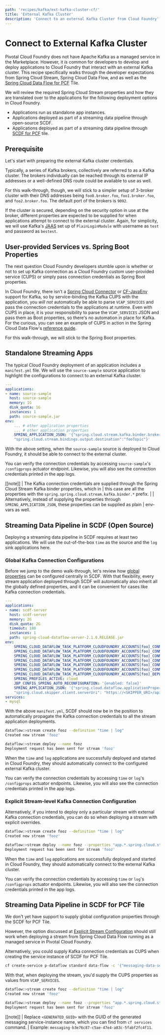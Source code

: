 ```yaml
---
path: 'recipes/kafka/ext-kafka-cluster-cf/'
title: 'External Kafka Cluster'
description: 'Connect to an external Kafka Cluster from Cloud Foundry'
---
```


# Connect to External Kafka Cluster

Pivotal Cloud Foundry does not have Apache Kafka as a managed service in the Marketplace.
However, it is common for developers to develop and deploy applications to Cloud Foundry that interact with an external Kafka cluster.
This recipe specifically walks through the developer expectations from Spring Cloud Stream, Spring Cloud Data Flow, and as well as the [Spring Cloud Data Flow for PCF](https://network.pivotal.io/products/p-dataflow) Tile.

We will review the required Spring Cloud Stream properties and how they are translated over to the applications for the following deployment options in Cloud Foundry.

- Applications run as standalone app instances.
- Applications deployed as part of a streaming data pipeline through open-source SCDF.
- Applications deployed as part of a streaming data pipeline through [SCDF for PCF](https://network.pivotal.io/products/p-dataflow) tile.

## Prerequisite

Let's start with preparing the external Kafka cluster credentials.

Typically, a series of Kafka brokers, collectively are referred to as a Kafka cluster.
The brokers individually can be reached through its external IP addresses or a well-defined DNS route could be available to use as well.

For this walk-through, though, we will stick to a simpler setup of 3-broker cluster with their DNS addresses being `foo0.broker.foo`, `foo1.broker.foo`, and `foo2.broker.foo`. The default port of the brokers is `9092`.

If the cluster is secured, depending on the security option in use at the broker, different properties are expected to be supplied for when applications attempt to connect to the external cluster.
Again, for simplicity, we will use Kafka's [JAAS](https://en.wikipedia.org/wiki/Java_Authentication_and_Authorization_Service) set up of `PlainLoginModule` with username as `test` and password as `bestest`.

## User-provided Services vs. Spring Boot Properties

The next question Cloud Foundry developers stumble upon is whether or not to set up Kafka connection as a Cloud Foundry custom user-provided service (CUPS) or simply pass connection credentials as Spring Boot properties.

In Cloud Foundry, there isn't a [Spring Cloud Connector](https://github.com/spring-cloud/spring-cloud-connectors) or [CF-JavaEnv](https://github.com/pivotal-cf/java-cfenv) support for Kafka, so by service-binding the Kafka CUPS with the application, you _will not_ automatically be able to parse `VCAP_SERVICES` and pass the connection credentials to the applications at runtime.
Even with CUPS in place, it is your responsibility to parse the `VCAP_SERVICES` JSON and pass them as Boot properties, so there's no automation in place for Kafka.
For the curious, you can see an example of CUPS in action in the Spring Cloud Data Flow's [reference guide](https://docs.spring.io/spring-cloud-dataflow/docs/current/reference/htmlsingle/#configuration-cloudfoundry-ups).

For this walk-through, we will stick to the Spring Boot properties.

## Standalone Streaming Apps

The typical Cloud Foundry deployment of an application includes a `manifest.yml` file.
We will use the `source-sample` source application to highlight the configurations to connect to an external Kafka cluster.

```yaml
---
applications:
- name: source-sample
  host: source-sample
  memory: 1G
  disk_quota: 1G
  instances: 1
  path: source-sample.jar
env:
    ... # other application properties
    ... # other application properties
    SPRING_APPLICATION_JSON: '{"spring.cloud.stream.kafka.binder.brokers":"foo0.broker.foo,foo1.broker.foo,foo2.broker.foo","spring.spring.cloud.stream.kafka.binder.jaas.options.username":"test","spring.spring.cloud.stream.kafka.binder.jaas.options.password":"bestest","spring.spring.cloud.stream.kafka.binder.jaas.loginModule":"org.apache.kafka.common.security.plain.PlainLoginModule",
    "spring.cloud.stream.bindings.output.destination":"fooTopic"}'
```

With the above setting, when the `source-sample` source is deployed to Cloud Foundry, it should be able to connect to the external cluster.

You can verify the connection credentials by accessing `source-sample`'s `/configprops` actuator endpoint.
Likewise, you will also see the connection credentials printed in the app logs.

[[note]]
| The Kafka connection credentials are supplied through the Spring Cloud Stream Kafka binder properties, which in
| this case are all the properties with the `spring.spring.cloud.stream.kafka.binder.*` prefix.
|
| Alternatively, instead of supplying the properties through `SPRING_APPLICATION_JSON`, these properties can be supplied as plain
| env-vars as well.

## Streaming Data Pipeline in SCDF (Open Source)

Deploying a streaming data pipeline in SCDF requires at least two applications. We will use the out-of-the-box `time` as the source and the `log` sink applications here.

### Global Kafka Connection Configurations

Before we jump to the demo walk-through, let's review how [global properties](https://docs.spring.io/spring-cloud-dataflow/docs/current/reference/htmlsingle/#spring-cloud-dataflow-global-properties) can be configured centrally in SCDF.
With that flexibility, every stream application deployed through SCDF will automatically also inherit all the globally defined properties, and it can be convenient for cases like Kafka connection credentials.

```yaml
---
applications:
- name: scdf-server
  host: scdf-server
  memory: 2G
  disk_quota: 2G
  timeout: 180
  instances: 1
  path: spring-cloud-dataflow-server-2.1.0.RELEASE.jar
env:
    SPRING_CLOUD_DATAFLOW_TASK_PLATFORM_CLOUDFOUNDRY_ACCOUNTS[foo]_CONNECTION_URL: # your cf connection properties
    SPRING_CLOUD_DATAFLOW_TASK_PLATFORM_CLOUDFOUNDRY_ACCOUNTS[foo]_CONNECTION_ORG: # your cf connection properties
    SPRING_CLOUD_DATAFLOW_TASK_PLATFORM_CLOUDFOUNDRY_ACCOUNTS[foo]_CONNECTION_SPACE: # your cf connection properties
    SPRING_CLOUD_DATAFLOW_TASK_PLATFORM_CLOUDFOUNDRY_ACCOUNTS[foo]_CONNECTION_DOMAIN: # your cf connection properties
    SPRING_CLOUD_DATAFLOW_TASK_PLATFORM_CLOUDFOUNDRY_ACCOUNTS[foo]_CONNECTION_USERNAME: # your cf connection properties
    SPRING_CLOUD_DATAFLOW_TASK_PLATFORM_CLOUDFOUNDRY_ACCOUNTS[foo]_CONNECTION_PASSWORD: # your cf connection properties
    SPRING_CLOUD_DATAFLOW_TASK_PLATFORM_CLOUDFOUNDRY_ACCOUNTS[foo]_DEPLOYMENT_SERVICES:  # your cf connection properties
    SPRING_PROFILES_ACTIVE: cloud
    JBP_CONFIG_SPRING_AUTO_RECONFIGURATION: '{enabled: false}'
    SPRING_APPLICATION_JSON: '{"spring.cloud.dataflow.applicationProperties.stream.spring.cloud.stream.kafka.binder.brokers":"foo0.broker.foo,foo1.broker.foo,foo2.broker.foo","spring.cloud.dataflow.applicationProperties.stream.spring.spring.cloud.stream.kafka.binder.jaas.options.username":"test","spring.cloud.dataflow.applicationProperties.stream.spring.spring.cloud.stream.kafka.binder.jaas.options.password":"bestest","spring.cloud.dataflow.applicationProperties.stream.spring.spring.cloud.stream.kafka.binder.jaas.loginModule":"org.apache.kafka.common.security.plain.PlainLoginModule",
    "spring.cloud.skipper.client.serverUri": "https://<SKIPPER_URI>/api"}'
services:
- mysql
```

With the above `manifest.yml`, SCDF should now be in the position to automatically propagate the Kafka connection credentials to all the stream application deployments.

```bash
dataflow:>stream create fooz --definition "time | log"
Created new stream 'fooz'

dataflow:>stream deploy --name fooz
Deployment request has been sent for stream 'fooz'
```

When the `time` and `log` applications are successfully deployed and started in Cloud Foundry, they should automatically connect to the configured external Kafka cluster.

You can verify the connection credentials by accessing `time` or `log`'s `/configprops` actuator endpoints.
Likewise, you will also see the connection credentials printed in the app logs.

### Explicit Stream-level Kafka Connection Configuration

Alternatively, if you intend to deploy only a particular stream with external Kafka connection credentials, you can do so when deploying a stream with explicit overrides.

```bash
dataflow:>stream create fooz --definition "time | log"
Created new stream 'fooz'

dataflow:>stream deploy --name fooz --properties "app.*.spring.cloud.stream.kafka.binder.brokers=foo0.broker.foo,foo1.broker.foo,foo2.broker.foo,app.*.spring.spring.cloud.stream.kafka.binder.jaas.options.username=test,app.*.spring.spring.cloud.stream.kafka.binder.jaas.options.password=besttest,app.*.spring.spring.cloud.stream.kafka.binder.jaas.loginModule=org.apache.kafka.common.security.plain.PlainLoginModule"
Deployment request has been sent for stream 'fooz'
```

When the `time` and `log` applications are successfully deployed and started in Cloud Foundry, they should automatically connect to the external Kafka cluster.

You can verify the connection credentials by accessing `time` or `log`'s `/configprops` actuator endpoints.
Likewise, you will also see the connection credentials printed in the app logs.

## Streaming Data Pipeline in SCDF for PCF Tile

We don't yet have support to supply global configuration properties through the SCDF for PCF Tile.

However, the option discussed at [Explicit Stream Configuration](%currentPath%/recipes/kafka/ext-kafka-cluster-cf/#explicit-stream-level-kafka-connection-configuration) should still work when deploying a stream from Spring Cloud Data Flow running as a managed service in Pivotal Cloud Foundry.

Alternatively, you could supply Kafka connection credentials as CUPS when creating the service instance of SCDF for PCF Tile.

```bash
cf create-service p-dataflow standard data-flow -c '{"messaging-data-service": { "user-provided": {"brokers":"foo0.broker.foo,foo1.broker.foo,foo2.broker.foo","username":"test","password":"bestest"}}}'
```

With that, when deploying the stream, you'd supply the CUPS properties as values from `VCAP_SERVICES`.

```bash
dataflow:>stream create fooz --definition "time | log"
Created new stream 'fooz'

dataflow:>stream deploy --name fooz --properties "app.*.spring.cloud.stream.kafka.binder.brokers=${vcap.services.messaging-<GENERATED_GUID>.credentials.brokers},app.*.spring.spring.cloud.stream.kafka.binder.jaas.options.username=${vcap.services.messaging-<GENERATED_GUID>.credentials.username},app.*.spring.spring.cloud.stream.kafka.binder.jaas.options.password=${vcap.services.messaging-<GENERATED_GUID>.credentials.password},app.*.spring.spring.cloud.stream.kafka.binder.jaas.loginModule=org.apache.kafka.common.security.plain.PlainLoginModule"
Deployment request has been sent for stream 'fooz'
```

[[note]]
| Replace `<GENERATED_GUID>` with the GUID of the generated messaging service-instance name, which you can find from `cf services` command.
| Example: `messaging-b3e76c87-c5ae-47e4-a83c-5fabf2fc4f11`.
